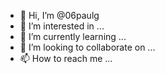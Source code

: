 - 👋 Hi, I’m @06paulg
- 👀 I’m interested in ...
- 🌱 I’m currently learning ...
- 💞️ I’m looking to collaborate on ...
- 📫 How to reach me ...

<!---
06paulg/06paulg is a ✨ special ✨ repository because its `README.md` (this file) appears on your GitHub profile.
You can click the Preview link to take a look at your changes.

--->
